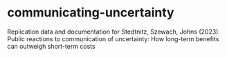 # communicating-uncertainty
Replication data and documentation for Stedtnitz, Szewach, Johns (2023). Public reactions to communication of uncertainty: How long-term benefits can outweigh short-term costs
